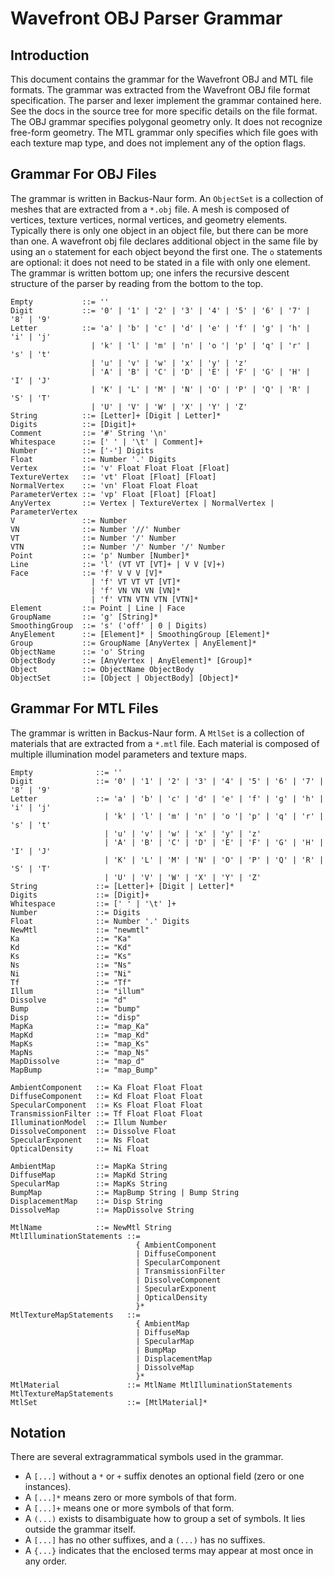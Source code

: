 # Wavefront OBJ Parser Grammar

## Introduction
This document contains the grammar for the Wavefront OBJ and MTL file formats. 
The grammar was extracted from the Wavefront OBJ file format specification. 
The parser and lexer implement the grammar contained here. See the docs in the 
source tree for more specific details on the file format. The OBJ grammar 
specifies polygonal geometry only. It does not recognize free-form geometry. 
The MTL grammar only specifies which file goes with each texture map type, and 
does not implement any of the option flags.

## Grammar For OBJ Files
The grammar is written in Backus-Naur form. An `ObjectSet` is a collection of 
meshes that are extracted from a `*.obj` file. A mesh is composed of vertices, 
texture vertices, normal vertices, and geometry elements. Typically there is 
only one object in an object file, but there can be more than one. A wavefront 
obj file declares additional object in the same file by using an `o` statement 
for each object beyond the first one. The `o` statements are optional: it does 
not need to be stated in a file with only one element. The grammar is written 
bottom up; one infers the recursive descent structure of the parser by 
reading from the bottom to the top.

```
Empty           ::= ''
Digit           ::= '0' | '1' | '2' | '3' | '4' | '5' | '6' | '7' | '8' | '9'
Letter          ::= 'a' | 'b' | 'c' | 'd' | 'e' | 'f' | 'g' | 'h' | 'i' | 'j' 
                  | 'k' | 'l' | 'm' | 'n' | 'o '| 'p' | 'q' | 'r' | 's' | 't' 
                  | 'u' | 'v' | 'w' | 'x' | 'y' | 'z' 
                  | 'A' | 'B' | 'C' | 'D' | 'E' | 'F' | 'G' | 'H' | 'I' | 'J' 
                  | 'K' | 'L' | 'M' | 'N' | 'O' | 'P' | 'Q' | 'R' | 'S' | 'T'
                  | 'U' | 'V' | 'W' | 'X' | 'Y' | 'Z'
String          ::= [Letter]+ [Digit | Letter]*
Digits          ::= [Digit]+
Comment         ::= '#' String '\n'
Whitespace      ::= [' ' | '\t' | Comment]+
Number          ::= ['-'] Digits
Float           ::= Number '.' Digits
Vertex          ::= 'v' Float Float Float [Float]
TextureVertex   ::= 'vt' Float [Float] [Float]
NormalVertex    ::= 'vn' Float Float Float
ParameterVertex ::= 'vp' Float [Float] [Float]
AnyVertex       ::= Vertex | TextureVertex | NormalVertex | ParameterVertex
V               ::= Number
VN              ::= Number '//' Number
VT              ::= Number '/' Number
VTN             ::= Number '/' Number '/' Number
Point           ::= 'p' Number [Number]*
Line            ::= 'l' (VT VT [VT]+ | V V [V]+)
Face            ::= 'f' V V V [V]*
                  | 'f' VT VT VT [VT]*
                  | 'f' VN VN VN [VN]*
                  | 'f' VTN VTN VTN [VTN]*
Element         ::= Point | Line | Face
GroupName       ::= 'g' [String]*
SmoothingGroup  ::= 's' ('off' | 0 | Digits)
AnyElement      ::= [Element]* | SmoothingGroup [Element]*
Group           ::= GroupName [AnyVertex | AnyElement]*
ObjectName      ::= 'o' String
ObjectBody      ::= [AnyVertex | AnyElement]* [Group]*
Object          ::= ObjectName ObjectBody
ObjectSet       ::= [Object | ObjectBody] [Object]*
```

## Grammar For MTL Files
The grammar is written in Backus-Naur form. A `MtlSet` is a collection of 
materials that are extracted from a `*.mtl` file. Each material is composed of 
multiple illumination model parameters and texture maps.

```
Empty              ::= ''
Digit              ::= '0' | '1' | '2' | '3' | '4' | '5' | '6' | '7' | '8' | '9'
Letter             ::= 'a' | 'b' | 'c' | 'd' | 'e' | 'f' | 'g' | 'h' | 'i' | 'j' 
                     | 'k' | 'l' | 'm' | 'n' | 'o '| 'p' | 'q' | 'r' | 's' | 't' 
                     | 'u' | 'v' | 'w' | 'x' | 'y' | 'z' 
                     | 'A' | 'B' | 'C' | 'D' | 'E' | 'F' | 'G' | 'H' | 'I' | 'J' 
                     | 'K' | 'L' | 'M' | 'N' | 'O' | 'P' | 'Q' | 'R' | 'S' | 'T'
                     | 'U' | 'V' | 'W' | 'X' | 'Y' | 'Z'
String             ::= [Letter]+ [Digit | Letter]*
Digits             ::= [Digit]+
Whitespace         ::= [' ' | '\t' ]+
Number             ::= Digits
Float              ::= Number '.' Digits
NewMtl             ::= "newmtl"
Ka                 ::= "Ka"
Kd                 ::= "Kd"
Ks                 ::= "Ks"
Ns                 ::= "Ns"
Ni                 ::= "Ni"
Tf                 ::= "Tf"
Illum              ::= "illum"
Dissolve           ::= "d"
Bump               ::= "bump"
Disp               ::= "disp"
MapKa              ::= "map_Ka"
MapKd              ::= "map_Kd"
MapKs              ::= "map_Ks"
MapNs              ::= "map_Ns"
MapDissolve        ::= "map_d"
MapBump            ::= "map_Bump"

AmbientComponent   ::= Ka Float Float Float
DiffuseComponent   ::= Kd Float Float Float
SpecularComponent  ::= Ks Float Float Float
TransmissionFilter ::= Tf Float Float Float
IlluminationModel  ::= Illum Number
DissolveComponent  ::= Dissolve Float
SpecularExponent   ::= Ns Float
OpticalDensity     ::= Ni Float

AmbientMap         ::= MapKa String
DiffuseMap         ::= MapKd String
SpecularMap        ::= MapKs String
BumpMap            ::= MapBump String | Bump String
DisplacementMap    ::= Disp String
DissolveMap        ::= MapDissolve String

MtlName            ::= NewMtl String
MtlIlluminationStatements ::= 
                            { AmbientComponent 
                            | DiffuseComponent 
                            | SpecularComponent 
                            | TransmissionFilter 
                            | DissolveComponent 
                            | SpecularExponent 
                            | OpticalDensity 
                            }*
MtlTextureMapStatements   ::= 
                            { AmbientMap
                            | DiffuseMap
                            | SpecularMap
                            | BumpMap
                            | DisplacementMap
                            | DissolveMap
                            }*
MtlMaterial               ::= MtlName MtlIlluminationStatements MtlTextureMapStatements
MtlSet                    ::= [MtlMaterial]*
```

## Notation
There are several extragrammatical symbols used in the grammar.
* A `[...]`  without a `*` or `+` suffix denotes an optional field (zero or 
             one instances).
* A `[...]*` means zero or more symbols of that form.
* A `[...]+` means one or more symbols of that form.
* A `(...)`  exists to disambiguate how to group a set of symbols. It lies 
             outside the grammar itself.
* A `[...]`  has no other suffixes, and a `(...)` has no suffixes.
* A `{...}`  indicates that the enclosed terms may appear at most once in any order.
